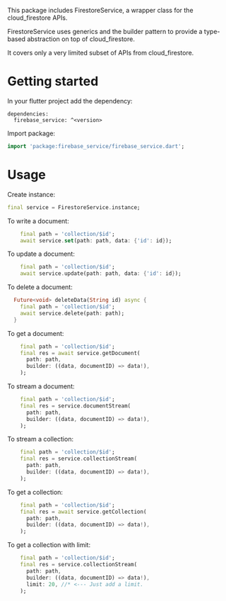 This package includes FirestoreService, a wrapper class for the cloud_firestore APIs.

FirestoreService uses generics and the builder pattern to provide a type-based abstraction on top of cloud_firestore.

It covers only a very limited subset of APIs from cloud_firestore.

# Getting started

In your flutter project add the dependency:
```
dependencies:
  firebase_service: ^<version>
```

Import package:
```dart
import 'package:firebase_service/firebase_service.dart';
```

# Usage

Create instance:
```dart
final service = FirestoreService.instance;
```

To write a document:
```dart
    final path = 'collection/$id';
    await service.set(path: path, data: {'id': id});
```

To update a document:
```dart
    final path = 'collection/$id';
    await service.update(path: path, data: {'id': id});
```

To delete a document:
```dart
  Future<void> deleteData(String id) async {
    final path = 'collection/$id';
    await service.delete(path: path);
  }
```

To get a document:
```dart
    final path = 'collection/$id';
    final res = await service.getDocument(
      path: path,
      builder: ((data, documentID) => data!),
    );
```

To stream a document:
```dart
    final path = 'collection/$id';
    final res = service.documentStream(
      path: path,
      builder: ((data, documentID) => data!),
    );
```

To stream a collection:
```dart
    final path = 'collection/$id';
    final res = service.collectionStream(
      path: path,
      builder: ((data, documentID) => data!),
    );
```

To get a collection:
```dart
    final path = 'collection/$id';
    final res = await service.getCollection(
      path: path,
      builder: ((data, documentID) => data!),
    );
```

To get a collection with limit:
```dart
    final path = 'collection/$id';
    final res = service.collectionStream(
      path: path,
      builder: ((data, documentID) => data!),
      limit: 20, //* <--- Just add a limit.
    );
```
